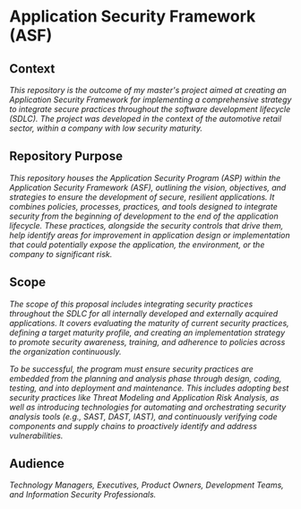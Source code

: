 # Application Security Framework (ASF)

## Context

*This repository is the outcome of my master's project aimed at creating an Application Security Framework for implementing a comprehensive strategy to integrate secure practices throughout the software development lifecycle (SDLC). The project was developed in the context of the automotive retail sector, within a company with low security maturity.*

## Repository Purpose

*This repository houses the Application Security Program (ASP) within the Application Security Framework (ASF), outlining the vision, objectives, and strategies to ensure the development of secure, resilient applications. It combines policies, processes, practices, and tools designed to integrate security from the beginning of development to the end of the application lifecycle. These practices, alongside the security controls that drive them, help identify areas for improvement in application design or implementation that could potentially expose the application, the environment, or the company to significant risk.*

## Scope

*The scope of this proposal includes integrating security practices throughout the SDLC for all internally developed and externally acquired applications. It covers evaluating the maturity of current security practices, defining a target maturity profile, and creating an implementation strategy to promote security awareness, training, and adherence to policies across the organization continuously.*

*To be successful, the program must ensure security practices are embedded from the planning and analysis phase through design, coding, testing, and into deployment and maintenance. This includes adopting best security practices like Threat Modeling and Application Risk Analysis, as well as introducing technologies for automating and orchestrating security analysis tools (e.g., SAST, DAST, IAST), and continuously verifying code components and supply chains to proactively identify and address vulnerabilities.*

## Audience

*Technology Managers, Executives, Product Owners, Development Teams, and Information Security Professionals.*
